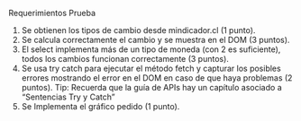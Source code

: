 Requerimientos Prueba

1. Se obtienen los tipos de cambio desde mindicador.cl (1 punto).
2. Se calcula correctamente el cambio y se muestra en el DOM (3 puntos).
3. El select implementa más de un tipo de moneda (con 2 es suficiente), todos los
cambios funcionan correctamente (3 puntos).
4. Se usa try catch para ejecutar el método fetch y capturar los posibles errores
mostrando el error en el DOM en caso de que haya problemas (2 puntos).
Tip: Recuerda que la guía de APIs hay un capítulo asociado a “Sentencias Try y
Catch”
5. Se Implementa el gráfico pedido (1 punto).